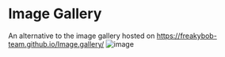 # Image Gallery
An alternative to the image gallery hosted on https://freakybob-team.github.io/Image.gallery/
![image](https://github.com/user-attachments/assets/26f950d2-46b6-46fe-a3bd-2ba8661d6354)
